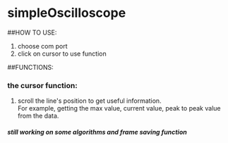 # simpleOscilloscope

##HOW TO USE:
1. choose com port
2. click on cursor to use function

##FUNCTIONS:  

### the cursor function:

1. scroll the line's position to get useful information. <br />
   For example, getting the max value, current value, peak to peak value from the data.

#### *still working on some algorithms and frame saving function*

	
